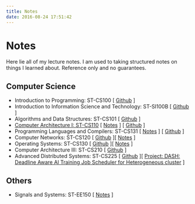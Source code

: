 ```yaml
---
title: Notes
date: 2016-08-24 17:51:42
---
```


# Notes

Here lie all of my lecture notes. I am used to taking structured notes on things I learned about. Reference only and no guarantees.

## Computer Science

- Introduction to Programming: ST-CS100 [ [Github](https://github.com/Nyovelt/CS100-Projects) ]
- Introduction to Information Science and Technology: ST-SI100B [ [Github](https://github.com/Nyovelt/SI100B-Projects) ]
- Algorithms and Data Structures: ST-CS101 [ [Github](https://github.com/Nyovelt/CS101-Projects) ]
- [Computer Architecture I: ST-CS110](https://robotics.shanghaitech.edu.cn/courses/ca/21s/) [ [Notes](https://notes.aaaab3n.moe/cs-131-programming-languages-and-compilers) ] [ [Github](https://github.com/Nyovelt/CS110-Projects) ]
- Programming Languages and Compilers: ST-CS131 [ [Notes](https://notes.aaaab3n.moe/cs-131-programming-languages-and-compilers-1) ] [ [Github](https://github.com/Nyovelt/CS131-Projects) ]
- Computer Networks: ST-CS120 [ [Github](https://github.com/Nyovelt/Native-Modem) ][ [Notes](https://hackmd.io/@nyovelt/ST-CS120) ]
- Operating Systems: ST-CS130 [ [Github](https://github.com/Nyovelt/pintos-projects) ][ [Notes](https://hackmd.io/@nyovelt/ST-CS130) ]
- Computer Architecture III: ST-CS210 [ [Github](https://github.com/Nyovelt/ShanghaiTech_Homeworks/tree/main/CS210) ]
- Advanced Distributed Systems: ST-CS225 [ [Github](https://github.com/Nyovelt/ShanghaiTech_Homeworks/tree/main/CS225) ][ [Project: DASH: Deadline Aware AI Training Job Scheduler for Heterogeneous cluster](https://github.com/murez/DASH) ]

## Others

- Signals and Systems: ST-EE150 [ [Notes](https://notes.aaaab3n.moe/ee-150-signals-and-systems) ]

